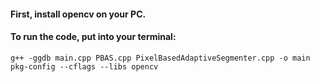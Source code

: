 #### First, install opencv on your PC.

#### To run the code, put into your terminal:
  `g++ -ggdb main.cpp PBAS.cpp PixelBasedAdaptiveSegmenter.cpp -o main pkg-config --cflags --libs opencv`
